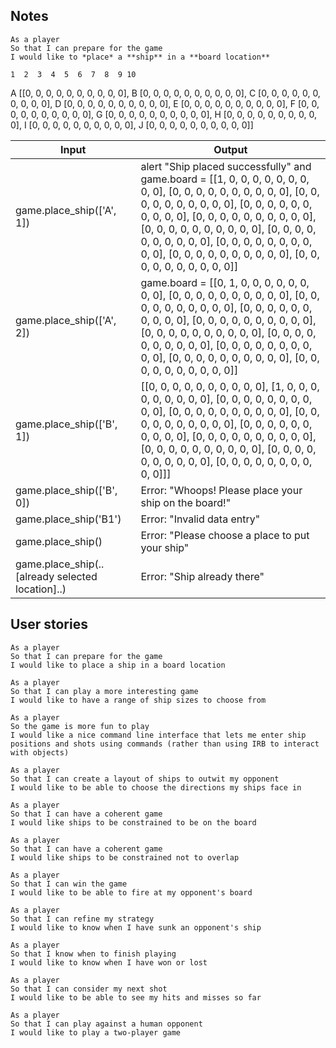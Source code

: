## Notes
```
As a player
So that I can prepare for the game
I would like to *place* a **ship** in a **board location**
```

    1  2  3  4  5  6  7  8  9 10
A [[0, 0, 0, 0, 0, 0, 0, 0, 0, 0],
B  [0, 0, 0, 0, 0, 0, 0, 0, 0, 0],
C  [0, 0, 0, 0, 0, 0, 0, 0, 0, 0],
D  [0, 0, 0, 0, 0, 0, 0, 0, 0, 0],
E  [0, 0, 0, 0, 0, 0, 0, 0, 0, 0],
F  [0, 0, 0, 0, 0, 0, 0, 0, 0, 0],
G  [0, 0, 0, 0, 0, 0, 0, 0, 0, 0],
H  [0, 0, 0, 0, 0, 0, 0, 0, 0, 0],
I  [0, 0, 0, 0, 0, 0, 0, 0, 0, 0],
J  [0, 0, 0, 0, 0, 0, 0, 0, 0, 0]]

Input | Output
-|-
game.place_ship(['A', 1]) | alert "Ship placed successfully" and game.board = [[1, 0, 0, 0, 0, 0, 0, 0, 0, 0], [0, 0, 0, 0, 0, 0, 0, 0, 0, 0], [0, 0, 0, 0, 0, 0, 0, 0, 0, 0], [0, 0, 0, 0, 0, 0, 0, 0, 0, 0], [0, 0, 0, 0, 0, 0, 0, 0, 0, 0], [0, 0, 0, 0, 0, 0, 0, 0, 0, 0], [0, 0, 0, 0, 0, 0, 0, 0, 0, 0], [0, 0, 0, 0, 0, 0, 0, 0, 0, 0], [0, 0, 0, 0, 0, 0, 0, 0, 0, 0], [0, 0, 0, 0, 0, 0, 0, 0, 0, 0]]
game.place_ship(['A', 2]) | game.board = [[0, 1, 0, 0, 0, 0, 0, 0, 0, 0], [0, 0, 0, 0, 0, 0, 0, 0, 0, 0], [0, 0, 0, 0, 0, 0, 0, 0, 0, 0], [0, 0, 0, 0, 0, 0, 0, 0, 0, 0], [0, 0, 0, 0, 0, 0, 0, 0, 0, 0], [0, 0, 0, 0, 0, 0, 0, 0, 0, 0], [0, 0, 0, 0, 0, 0, 0, 0, 0, 0], [0, 0, 0, 0, 0, 0, 0, 0, 0, 0], [0, 0, 0, 0, 0, 0, 0, 0, 0, 0], [0, 0, 0, 0, 0, 0, 0, 0, 0, 0]]
game.place_ship(['B', 1]) | [[0, 0, 0, 0, 0, 0, 0, 0, 0, 0], [1, 0, 0, 0, 0, 0, 0, 0, 0, 0], [0, 0, 0, 0, 0, 0, 0, 0, 0, 0], [0, 0, 0, 0, 0, 0, 0, 0, 0, 0], [0, 0, 0, 0, 0, 0, 0, 0, 0, 0], [0, 0, 0, 0, 0, 0, 0, 0, 0, 0], [0, 0, 0, 0, 0, 0, 0, 0, 0, 0], [0, 0, 0, 0, 0, 0, 0, 0, 0, 0], [0, 0, 0, 0, 0, 0, 0, 0, 0, 0], [0, 0, 0, 0, 0, 0, 0, 0, 0, 0]]]
game.place_ship(['B', 0]) | Error: "Whoops! Please place your ship on the board!"
game.place_ship('B1') | Error: "Invalid data entry"
game.place_ship() | Error: "Please choose a place to put your ship"
game.place_ship(..[already selected location]..) | Error: "Ship already there"

## User stories

```
As a player
So that I can prepare for the game
I would like to place a ship in a board location

As a player
So that I can play a more interesting game
I would like to have a range of ship sizes to choose from

As a player
So the game is more fun to play
I would like a nice command line interface that lets me enter ship positions and shots using commands (rather than using IRB to interact with objects)

As a player
So that I can create a layout of ships to outwit my opponent
I would like to be able to choose the directions my ships face in

As a player
So that I can have a coherent game
I would like ships to be constrained to be on the board

As a player
So that I can have a coherent game
I would like ships to be constrained not to overlap

As a player
So that I can win the game
I would like to be able to fire at my opponent's board

As a player
So that I can refine my strategy
I would like to know when I have sunk an opponent's ship

As a player
So that I know when to finish playing
I would like to know when I have won or lost

As a player
So that I can consider my next shot
I would like to be able to see my hits and misses so far

As a player
So that I can play against a human opponent
I would like to play a two-player game
```
